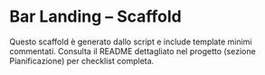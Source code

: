 # Bar Landing – Scaffold
Questo scaffold è generato dallo script e include template minimi commentati.
Consulta il README dettagliato nel progetto (sezione Pianificazione) per checklist completa.

